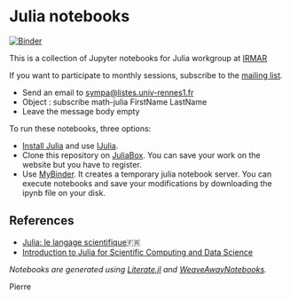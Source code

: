 # Julia notebooks

[![Binder](https://mybinder.org/badge.svg)](https://mybinder.org/v2/gh/pnavaro/math-julia/master?filepath=notebooks)

This is a collection of Jupyter notebooks for Julia workgroup at [IRMAR](https://irmar.univ-rennes1.fr)

If you want to participate to monthly sessions, subscribe to the [mailing list](https://listes.univ-rennes1.fr/wws/info/math-julia).

- Send an email to sympa@listes.univ-rennes1.fr 
- Object : subscribe math-julia FirstName LastName 
- Leave the message body empty

To run these notebooks, three options:
- [Install Julia](https://julialang.org/downloads/) and use [IJulia](https://github.com/JuliaLang/IJulia.jl).
- Clone this repository on [JuliaBox](https://juliabox.com). You can save your work on the website but you have to register.
- Use [MyBinder](https://mybinder.org/v2/gh/pnavaro/math-julia/master?filepath=16.RotationFFT.ipynb). It creates a temporary julia notebook server. You can execute notebooks and save your modifications by downloading the ipynb file on your disk.


## References

- [Julia: le langage scientifique](https://perso.ensta-paristech.fr/~diam/julia/)🇫🇷
- [Introduction to Julia for Scientific Computing and Data Science](https://github.com/daveh19/pydataberlin2017)


*Notebooks are generated using [Literate.jl](https://github.com/fredrikekre/Literate.jl) and [WeaveAwayNotebooks](https://github.com/oxinabox/WeaveAwayNotebooks).*

Pierre
